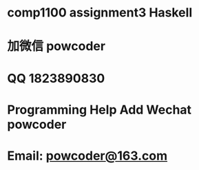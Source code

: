 # comp1100 assignment3 Haskell
# 加微信 powcoder

# QQ 1823890830

# Programming Help Add Wechat powcoder

# Email: powcoder@163.com


